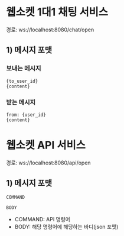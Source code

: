 # 웹소켓 1대1 채팅 서비스
경로: ws://localhost:8080/chat/open

## 1) 메시지 포맷
### 보내는 메시지
```text
{to_user_id}
{content}
```

### 받는 메시지
```text
from: {user_id}
{content}
```

# 웹소켓 API 서비스
경로: ws://localhost:8080/api/open

## 1) 메시지 포맷
```text
COMMAND

BODY
```
- COMMAND: API 명령어
- BODY: 해당 명령어에 해당하는 바디(json 포맷)
